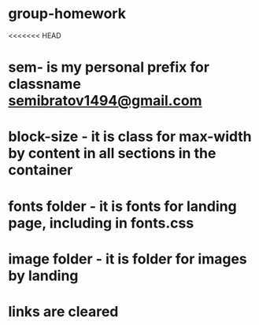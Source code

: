 # group-homework

<<<<<<< HEAD

# sem- is my personal prefix for classname semibratov1494@gmail.com

# block-size - it is class for max-width by content in all sections in the container

# fonts folder - it is fonts for landing page, including in fonts.css

# image folder - it is folder for images by landing

# links are cleared
